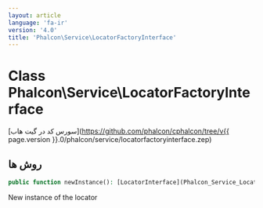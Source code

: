 ```yaml
---
layout: article
language: 'fa-ir'
version: '4.0'
title: 'Phalcon\Service\LocatorFactoryInterface'
---
```

# Class **Phalcon\Service\LocatorFactoryInterface**

[سورس کد در گیت هاب](https://github.com/phalcon/cphalcon/tree/v{{ page.version }}.0/phalcon/service/locatorfactoryinterface.zep)

## روش ها

```php
public function newInstance(): [LocatorInterface](Phalcon_Service_LocatorInterface);
```

New instance of the locator